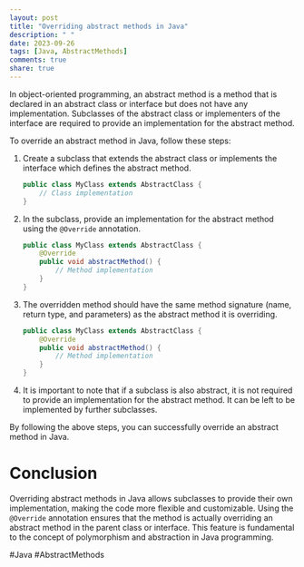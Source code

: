 ```yaml
---
layout: post
title: "Overriding abstract methods in Java"
description: " "
date: 2023-09-26
tags: [Java, AbstractMethods]
comments: true
share: true
---
```


In object-oriented programming, an abstract method is a method that is declared in an abstract class or interface but does not have any implementation. Subclasses of the abstract class or implementers of the interface are required to provide an implementation for the abstract method.

To override an abstract method in Java, follow these steps:

1. Create a subclass that extends the abstract class or implements the interface which defines the abstract method.

    ```java
    public class MyClass extends AbstractClass {
        // Class implementation
    }
    ```

2. In the subclass, provide an implementation for the abstract method using the `@Override` annotation.

    ```java
    public class MyClass extends AbstractClass {
        @Override
        public void abstractMethod() {
            // Method implementation
        }
    }
    ```

3. The overridden method should have the same method signature (name, return type, and parameters) as the abstract method it is overriding.

    ```java
    public class MyClass extends AbstractClass {
        @Override
        public void abstractMethod() {
            // Method implementation
        }
    }
    ```

4. It is important to note that if a subclass is also abstract, it is not required to provide an implementation for the abstract method. It can be left to be implemented by further subclasses.

By following the above steps, you can successfully override an abstract method in Java.

# Conclusion
Overriding abstract methods in Java allows subclasses to provide their own implementation, making the code more flexible and customizable. Using the `@Override` annotation ensures that the method is actually overriding an abstract method in the parent class or interface. This feature is fundamental to the concept of polymorphism and abstraction in Java programming.

#Java #AbstractMethods